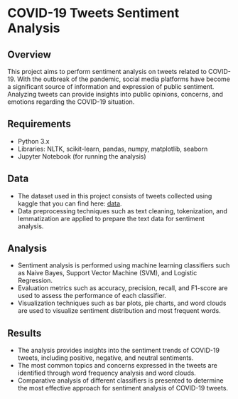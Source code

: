# COVID-19 Tweets Sentiment Analysis
 
## Overview
This project aims to perform sentiment analysis on tweets related to COVID-19. With the outbreak of the pandemic, social media platforms have become a significant source of information and expression of public sentiment. Analyzing tweets can provide insights into public opinions, concerns, and emotions regarding the COVID-19 situation.

## Requirements
- Python 3.x
- Libraries: NLTK, scikit-learn, pandas, numpy, matplotlib, seaborn
- Jupyter Notebook (for running the analysis)

## Data
- The dataset used in this project consists of tweets collected using kaggle that you can find here: [data](https://www.kaggle.com/datasets/datatattle/covid-19-nlp-text-classification).
- Data preprocessing techniques such as text cleaning, tokenization, and lemmatization are applied to prepare the text data for sentiment analysis.

## Analysis
- Sentiment analysis is performed using machine learning classifiers such as Naive Bayes, Support Vector Machine (SVM), and Logistic Regression.
- Evaluation metrics such as accuracy, precision, recall, and F1-score are used to assess the performance of each classifier.
- Visualization techniques such as bar plots, pie charts, and word clouds are used to visualize sentiment distribution and most frequent words.

## Results
- The analysis provides insights into the sentiment trends of COVID-19 tweets, including positive, negative, and neutral sentiments.
- The most common topics and concerns expressed in the tweets are identified through word frequency analysis and word clouds.
- Comparative analysis of different classifiers is presented to determine the most effective approach for sentiment analysis of COVID-19 tweets.

